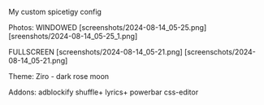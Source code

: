 My custom spicetigy config

Photos:
WINDOWED
[screenshots/2024-08-14_05-25.png]
[sreenshots/2024-08-14_05-25_1.png]

FULLSCREEN
[screenshots/2024-08-14_05-21.png]
[screenschots/2024-08-14_05-21.png]

Theme: 
Ziro - dark rose moon


Addons:
adblockify
shuffle+
lyrics+
powerbar
css-editor
